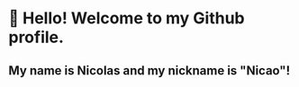 # 👋 Hello! Welcome to my Github profile.
## My name is Nicolas and my nickname is "Nicao"!
<img src="https://cdn.jsdelivr.net/gh/devicons/devicon/icons/git/git-original.svg" height="15" width="15"/>
